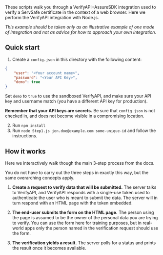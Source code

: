 These scripts walk you through a VerifyAPI+AssureSDK integration
used to verify a ServSafe certificate in the context of a web
browser. Here we perform the VerifyAPI integration with Node.js.

*This example should be taken only as an illustrative example of
one mode of integration and not as advice for how to approach your
own integration.*


## Quick start

1. Create a `config.json` in this directory with the following content:

```json
{
    "user": "<Your account name>",
    "password": "<Your API Key>",
    "demo": true
}
```

Set `demo` to `true` to use the sandboxed VerifyAPI, and make sure your
API key and username match (you have a different API key for production).

**Remember that your API keys are secrets.** Be sure that `config.json` is not
checked in, and does not become visible in a compromising location.

2. Run `npm install`
3. Run `node Step1.js jon.doe@example.com some-unique-id` and follow the instructions.

## How it works

Here we interactively walk though the main 3-step process from the docs.

You do not have to carry out the three steps in exactly this way, but
the same overarching concepts apply.

1. **Create a request to verify data that will be submitted.** The server talks to VerifyAPI, and VerifyAPI
responds with a single-use token used to authenticate the user who is meant to submit the data. The server will in
turn respond with an HTML page with the token embedded.

2. **The end-user submits the form on the HTML page.** The person using the page is assumed to be the owner of the
personal data you are trying to verify. You can use the form here for training purposes, but in real-world apps
only the person named in the verification request should use the form.

3. **The verification yields a result.** The server polls for a status and prints the result once it becomes available.
